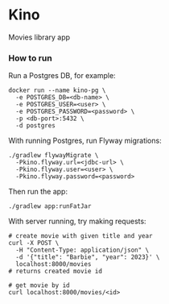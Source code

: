 # Kino

Movies library app

### How to run

Run a Postgres DB, for example:
```shell
docker run --name kino-pg \
  -e POSTGRES_DB=<db-name> \
  -e POSTGRES_USER=<user> \
  -e POSTGRES_PASSWORD=<password> \
  -p <db-port>:5432 \
  -d postgres
```

With running Postgres, run Flyway migrations:
```shell
./gradlew flywayMigrate \
  -Pkino.flyway.url=<jdbc-url> \
  -Pkino.flyway.user=<user> \
  -Pkino.flyway.password=<password>
```

Then run the app:
```shell
./gradlew app:runFatJar
```

With server running, try making requests:
```shell
# create movie with given title and year
curl -X POST \
  -H "Content-Type: application/json" \
  -d '{"title": "Barbie", "year": 2023}' \
  localhost:8000/movies
# returns created movie id

# get movie by id
curl localhost:8000/movies/<id>
```
